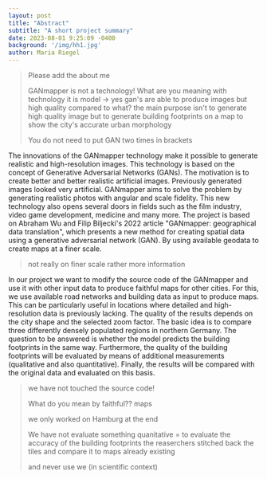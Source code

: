 ```yaml
---
layout: post
title: "Abstract"
subtitle: "A short project summary"
date: 2023-08-01 9:25:09 -0400
background: '/img/hh1.jpg'
author: Maria Riegel
---
```


> Please add the about me 
> 
> GANmapper is not a technology! What are you meaning with technology it is model -> yes gan's are able to produce images but high quality compared to what?
> the main purpose isn't to generate high quality image but to generate building footprints on a map to show the city's accurate urban morphology
>
> You do not need to put GAN two times in brackets

The innovations of the GANmapper technology make it possible to generate realistic and high-resolution images. This technology is based on the concept of Generative Adversarial Networks (GANs). The motivation is to create better and better realistic artificial images. Previously generated images looked very artificial. GANmapper aims to solve the problem by generating realistic photos with angular and scale fidelity. This new technology also opens several doors in fields such as the film industry, video game development, medicine and many more.
The project is based on Abraham Wu and Filip Biljecki's 2022 article "GANmapper: geographical data translation", which presents a new method for creating spatial data using a generative adversarial network (GAN). By using available geodata to create maps at a finer scale.

> not really on finer scale rather more information

In our project we want to modify the source code of the GANmapper and use it with other input data to produce faithful maps for other cities. For this, we use available road networks and building data as input to produce maps. This can be particularly useful in locations where detailed and high-resolution data is previously lacking. The quality of the results depends on the city shape and the selected zoom factor. The basic idea is to compare three differently densely populated regions in northern Germany. The question to be answered is whether the model predicts the building footprints in the same way. Furthermore, the quality of the building footprints will be evaluated by means of additional measurements (qualitative and also quantitative). Finally, the results will be compared with the original data and evaluated on this basis.

> we have not touched the source code!
> 
> What do you mean by faithful?? maps
>
> we only worked on Hamburg at the end
>
> We have not evaluate something quanitative = to evaluate the accuracy of the building footprints the reaserchers stitched back the tiles and compare it to maps already existing 
>
> and never use we (in scientific context)
